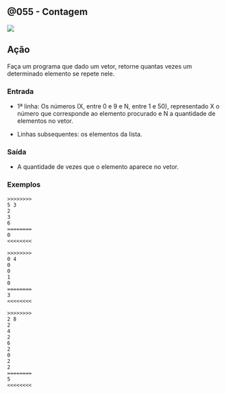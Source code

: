 ## @055 - Contagem

![](https://raw.githubusercontent.com/qxcodefup/arcade/master/base/055/cover.jpg)

## Ação

Faça um programa que dado um vetor, retorne quantas vezes um determinado elemento se repete nele.

### Entrada

* 1ª linha: Os números (X, entre 0 e 9 e N, entre 1 e 50), representado X o número que corresponde ao elemento procurado e N a quantidade de elementos no vetor.

* Linhas subsequentes: os elementos da lista.

### Saída

* A quantidade de vezes que o elemento aparece no vetor.

### Exemplos

```
>>>>>>>>
5 3
2
3
6
========
0
<<<<<<<<

>>>>>>>>
0 4
0
0
1
0
========
3
<<<<<<<<

>>>>>>>>
2 8
2
4
2
6
2
0
2
2
========
5
<<<<<<<<
```